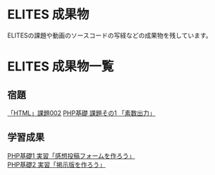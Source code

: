 ELITES 成果物
============

ELITESの課題や動画のソースコードの写経などの成果物を残しています。


ELITES 成果物一覧
===============

## 宿題
[「HTML」課題002](https://github.com/ogontaro/elites-output/tree/master/homework-002-html "「HTML」課題002")
[PHP基礎 課題その1 「素数出力」](https://github.com/ogontaro/elites-output/tree/master/homework-php-base-001 "PHP基礎 課題その1 「素数出力」")

## 学習成果
[PHP基礎1 実習「感想投稿フォームを作ろう」](https://github.com/ogontaro/elites-output/tree/master/php-basic-1-practice "PHP基礎1 実習「感想投稿フォームを作ろう」")  
[PHP基礎2 実習「掲示版を作ろう」](https://github.com/ogontaro/elites-output/tree/master/php-basic-2-practice "PHP基礎2 実習「掲示版を作ろう」")